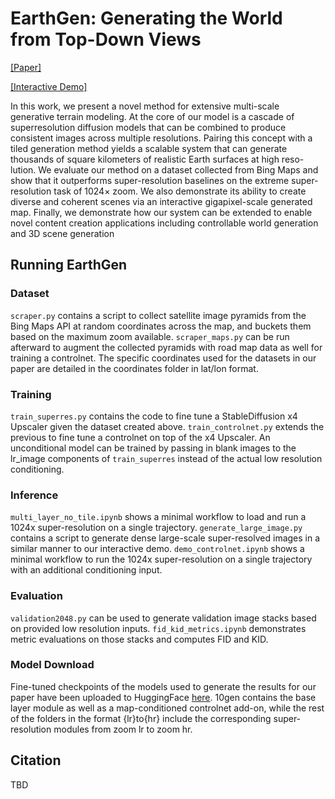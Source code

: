 # EarthGen: Generating the World from Top-Down Views

[[Paper]](https://arxiv.org/abs/XXXX.XXXXX) 

[[Interactive Demo]](https://earthgen.github.io)

In this work, we present a novel method for extensive multi-scale generative terrain modeling. At the core of our model is a cascade of superresolution diffusion models that can be combined to produce consistent images across multiple resolutions. Pairing this concept with a tiled generation method yields a scalable system that can generate thousands of square kilometers of realistic Earth surfaces at high reso- lution. We evaluate our method on a dataset collected from Bing Maps and show that it outperforms super-resolution baselines on the extreme super-resolution task of 1024× zoom. We also demonstrate its ability to create diverse and coherent scenes via an interactive gigapixel-scale generated map. Finally, we demonstrate how our system can be extended to enable novel content creation applications including controllable world generation and 3D scene generation


## Running EarthGen
### Dataset
``scraper.py`` contains a script to collect satellite image pyramids from the Bing Maps API at random coordinates across the map, and buckets them based on the maximum zoom available. ``scraper_maps.py`` can be run afterward to augment the collected pyramids with road map data as well for training a controlnet. The specific coordinates used for the datasets in our paper are detailed in the coordinates folder in lat/lon format. 

### Training
``train_superres.py`` contains the code to fine tune a StableDiffusion x4 Upscaler given the dataset created above. ``train_controlnet.py`` extends the previous to fine tune a controlnet on top of the x4 Upscaler. An unconditional model can be trained by passing in blank images to the lr_image components of ``train_superres`` instead of the actual low resolution conditioning. 

### Inference
``multi_layer_no_tile.ipynb`` shows a minimal workflow to load and run a 1024x super-resolution on a single trajectory. ``generate_large_image.py`` contains a script to generate dense large-scale super-resolved images in a similar manner to our interactive demo. ``demo_controlnet.ipynb`` shows a minimal workflow to run the 1024x super-resolution on a single trajectory with an additional conditioning input. 

### Evaluation
``validation2048.py`` can be used to generate validation image stacks based on provided low resolution inputs. ``fid_kid_metrics.ipynb`` demonstrates metric evaluations on those stacks and computes FID and KID.

### Model Download
Fine-tuned checkpoints of the models used to generate the results for our paper have been uploaded to HuggingFace [here](https://huggingface.co/Earthgen/models). 10gen contains the base layer module as well as a map-conditioned controlnet add-on, while the rest of the folders in the format {lr}to{hr} include the corresponding super-resolution modules from zoom lr to zoom hr. 

## Citation
TBD